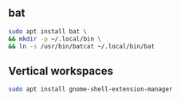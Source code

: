 ## bat
```sh
sudo apt install bat \
&& mkdir -p ~/.local/bin \
&& ln -s /usr/bin/batcat ~/.local/bin/bat
```

## Vertical workspaces
```sh
sudo apt install gnome-shell-extension-manager
```
